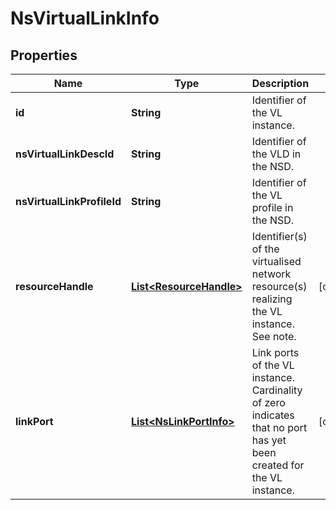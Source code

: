 
# NsVirtualLinkInfo

## Properties
Name | Type | Description | Notes
------------ | ------------- | ------------- | -------------
**id** | **String** | Identifier of the VL instance.  | 
**nsVirtualLinkDescId** | **String** | Identifier of the VLD in the NSD.  | 
**nsVirtualLinkProfileId** | **String** | Identifier of the VL profile in the NSD.  | 
**resourceHandle** | [**List&lt;ResourceHandle&gt;**](ResourceHandle.md) | Identifier(s) of the virtualised network resource(s) realizing the VL instance. See note.  |  [optional]
**linkPort** | [**List&lt;NsLinkPortInfo&gt;**](NsLinkPortInfo.md) | Link ports of the VL instance. Cardinality of zero indicates that no port has yet been created for the VL instance.  |  [optional]



